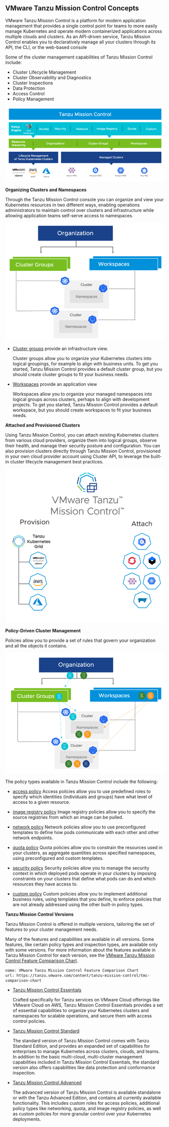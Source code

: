 ## **VMware Tanzu Mission Control Concepts**

VMware Tanzu Mission Control is a platform for modern application management that provides a single control point for teams to more easily manage Kubernetes and operate modern containerized applications across multiple clouds and clusters. As an API-driven service, Tanzu Mission Control enables you to declaratively manage all your clusters through its API, the CLI, or the web-based console

Some of the cluster management capabilities of Tanzu Mission Control include:

- Cluster Lifecycle Management
- Cluster Observability and Diagnostics
- Cluster Inspections
- Data Protection
- Access Control
- Policy Management

![](./images/tmc-overview.png)

**Organizing Clusters and Namespaces**

Through the Tanzu Mission Control console you can organize and view your Kubernetes resources in two different ways, enabling operations administrators to maintain control over clusters and infrastructure while allowing application teams self-serve access to namespaces.

![](./images/tmc-clustergroups-workspaces.png)

- <ins>Cluster groups</ins> provide an infrastructure view.

    Cluster groups allow you to organize your Kubernetes clusters into logical groupings, for example to align with business units. To get you started, Tanzu Mission Control provides a default cluster group, but you should create cluster groups to fit your business needs.

- <ins>Workspaces</ins> provide an application view

    Workspaces allow you to organize your managed namespaces into logical groups across clusters, perhaps to align with development projects. To get you started, Tanzu Mission Control provides a default workspace, but you should create workspaces to fit your business needs.

**Attached and Provisioned Clusters**

Using Tanzu Mission Control, you can attach existing Kubernetes clusters from various cloud providers, organize them into logical groups, observe their health, and manage their security posture and configuration. You can also provision clusters directly through Tanzu Mission Control, provisioned in your own cloud provider account using Cluster API, to leverage the built-in cluster lifecycle management best practices.

![](./images/tmc-provision-attach.png)

**Policy-Driven Cluster Management**

Policies allow you to provide a set of rules that govern your organization and all the objects it contains. 

![](./images/tmc-clustergroups-workspaces-policies.png)

The policy types available in Tanzu Mission Control include the following:

- <ins>access policy</ins>
Access policies allow you to use predefined roles to specify which identities (individuals and groups) have what level of access to a given resource. 

- <ins> image registry policy</ins>
Image registry policies allow you to specify the source registries from which an image can be pulled.

- <ins> network policy</ins>
Network policies allow you to use preconfigured templates to define how pods communicate with each other and other network endpoints.

- <ins> quota policy</ins>
Quota policies allow you to constrain the resources used in your clusters, as aggregate quantities across specified namespaces, using preconfigured and custom templates.

- <ins> security policy</ins>
Security policies allow you to manage the security context in which deployed pods operate in your clusters by imposing constraints on your clusters that define what pods can do and which resources they have access to. 

- <ins> custom policy</ins>
Custom policies allow you to implement additional business rules, using templates that you define, to enforce policies that are not already addressed using the other built-in policy types.

**Tanzu Mission Control Versions**

Tanzu Mission Control is offered in multiple versions, tailoring the set of features to your cluster management needs.

Many of the features and capabilities are available in all versions. Some features, like certain policy types and inspection types, are available only with some versions. For more information about the features available in Tanzu Mission Control for each version, see the [VMware Tanzu Mission Control Feature Comparison Chart](https://tanzu.vmware.com/content/tanzu-mission-control/tmc-comparison-chart).

```dashboard:create-dashboard
name: VMware Tanzu Mission Control Feature Comparison Chart
url: https://tanzu.vmware.com/content/tanzu-mission-control/tmc-comparison-chart
```

- <ins>Tanzu Mission Control Essentials</ins>

    Crafted specifically for Tanzu services on VMware Cloud offerings like VMware Cloud on AWS, Tanzu Mission Control Essentials provides a set of essential capabilities to organize your Kubernetes clusters and namespaces for scalable operations, and secure them with access control policies.

- <ins>Tanzu Mission Control Standard</ins>

    The standard version of Tanzu Mission Control comes with Tanzu Standard Edition, and provides an expanded set of capabilities for enterprises to manage Kubernetes across clusters, clouds, and teams. In addition to the basic multi-cloud, multi-cluster management capabilities included in Tanzu Mission Control Essentials, the standard version also offers capabilities like data protection and conformance inspection.

- <ins>Tanzu Mission Control Advanced</ins>

    The advanced version of Tanzu Mission Control is available standalone or with the Tanzu Advanced Edition, and contains all currently available functionality. This includes custom roles for access policies, additional policy types like networking, quota, and image registry policies, as well as custom policies for more granular control over your Kubernetes deployments.



